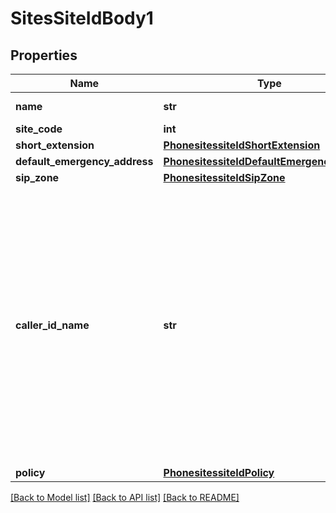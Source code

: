 # SitesSiteIdBody1

## Properties
Name | Type | Description | Notes
------------ | ------------- | ------------- | -------------
**name** | **str** | The name of the site. | [optional] 
**site_code** | **int** | [Site Code](https://support.zoom.us/hc/en-us/articles/360020809672-Managing-Multiple-Sites#h_79ca9c8f-c97b-4486-aa59-d0d9d31a525b). | [optional] 
**short_extension** | [**PhonesitessiteIdShortExtension**](PhonesitessiteIdShortExtension.md) |  | [optional] 
**default_emergency_address** | [**PhonesitessiteIdDefaultEmergencyAddress**](PhonesitessiteIdDefaultEmergencyAddress.md) |  | [optional] 
**sip_zone** | [**PhonesitessiteIdSipZone**](PhonesitessiteIdSipZone.md) |  | [optional] 
**caller_id_name** | **str** | When an outbound call is placed using a number as the caller ID, the caller ID name and the number display to the called party. The caller ID name can be up to 15 characters. The user can reset caller ID name by setting it to \&quot;\&quot; | [optional] 
**policy** | [**PhonesitessiteIdPolicy**](PhonesitessiteIdPolicy.md) |  | [optional] 

[[Back to Model list]](../README.md#documentation-for-models) [[Back to API list]](../README.md#documentation-for-api-endpoints) [[Back to README]](../README.md)

